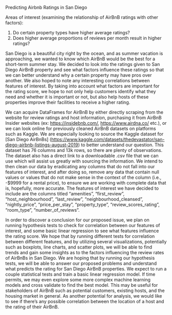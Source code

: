 Predicting Airbnb Ratings in San Diego 

Areas of interest (examining the relationship of AirBnB ratings with other factors):
1. Do certain property types have higher average ratings?
2. Does higher average proportions of reviews per month result in higher ratings?

San Diego is a beautiful city right by the ocean, and as summer vacation is approaching, we wanted to know which AirBnB would be the best for a short-term summer stay. We decided to look into the ratings given to San Diego AirBnB property and see what factors influence these ratings so that we can better understand why a certain property may have pros over another. We also hoped to note any interesting correlations between features of interest. By taking into account what factors are important for the rating score, we hope to not only help customers identify what they need and whether it is important or not, but also help hosts of these properties improve their facilities to receive a higher rating.

We can acquire DataFrames for AirBnB by either directly scraping from the website for review ratings and host information, purchasing it from AirBnB Insider websites (ex: https://insidebnb.com/, https://www.airdna.co/ etc.), or we can look online for previously cleaned AirBnB datasets on platforms such as Kaggle. We are especially looking to source the Kaggle dataset for [San Diego AirBnBs] (https://www.kaggle.com/datasets/thedevastator/san-diego-airbnb-listings-august-2019) to better understand our question. This dataset has 76 columns and 13k rows, so there are plenty of
observations. The dataset also has a direct link to a downloadable .csv file that we can use which will assist us greatly with sourcing the information. We intend to then clean our data by eradicating any columns that do not fall into our features of interest, and after doing so, remove any data that contain null values or values that do not make sense in the context of the column (i.e., -$9999 for a rental price), to ensure we are working with complete data that is, hopefully, more accurate. The features of interest we have decided to include are the columns titled “amenities”, “first_review”, “host_neighbourhood”, “last_review”, “neighbourhood_cleansed”, “nightly_price”, “price_per_stay”, “property_type”, “review_scores_rating”, “room_type”, “number_of_reviews”.

In order to discover a conclusion for our proposed issue, we plan on running hypothesis tests to check for correlation between our features of interest, and some basic linear regression to see what features influence the rating score. We hope that by running different tests for correlation between different features, and by utilizing several visualizations, potentially such as boxplots, line charts, and scatter plots, we will be able to find trends and gain some insights as to the factors influencing the review rates of AirBnBs in San Diego. We are hoping that by running our hypothesis tests, we will be able to answer our proposed problems and
understand what predicts the rating for San Diego AirBnB properties. We expect to run a couple statistical tests and train a basic linear regression model. If time permits, we may even explore some more complex machine learning models and cross validate to find the best model. This may be useful for stakeholders of
AirBnB such as potential customers, existing hosts, and the housing market in general. As another potential for analysis, we would like to see if there’s any possible correlation between the location of a host and the rating of their AirBnB.
